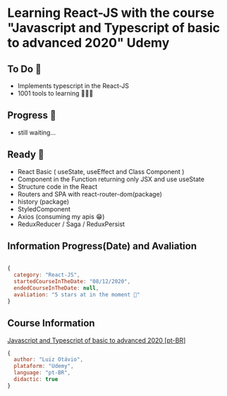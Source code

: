 # Learning React-JS with the course "Javascript and Typescript of basic to advanced 2020" Udemy


## To Do 💙

- Implements typescript in the React-JS
- 1001 tools to learning 🚀🚀🚀

## Progress 💜
- still waiting... 

## Ready 💖

- React Basic ( useState, useEffect and Class Component )
- Component in the Function returning only JSX and use useState
- Structure code in the React
- Routers and SPA with react-router-dom(package)
- history (package)
- StyledComponent
- Axios (consuming my apis 😁)
- ReduxReducer / Saga / ReduxPersist

## Information Progress(Date) and Avaliation

``` javascript

{
  category: "React-JS",
  startedCourseInTheDate: "08/12/2020",
  endedCourseInTheDate: null,
  avaliation: "5 stars at in the moment 🚀"
}

```

## Course Information
[Javascript and Typescript of basic to advanced 2020 [pt-BR]](https://www.udemy.com/course/curso-de-javascript-moderno-do-basico-ao-avancado)
``` javascript
{
  author: "Luiz Otávio",
  plataform: "Udemy",
  language: "pt-BR",
  didactic: true
}
```
